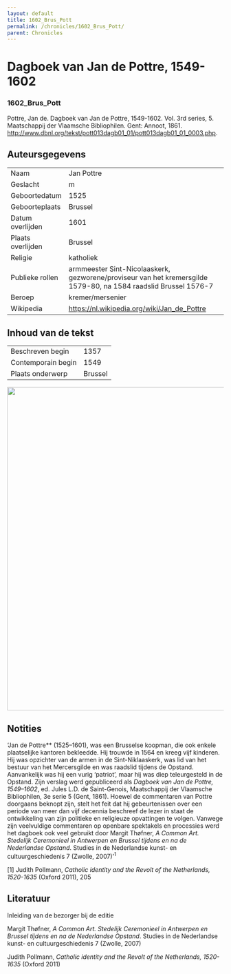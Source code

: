 ```yaml
---
layout: default
title: 1602_Brus_Pott
permalink: /chronicles/1602_Brus_Pott/
parent: Chronicles
--- 
```



# Dagboek van Jan de Pottre, 1549-1602 

### 1602_Brus_Pott 

Pottre, Jan de. Dagboek van Jan de Pottre, 1549-1602. Vol. 3rd series, 5. Maatschappij der Vlaamsche Bibliophilen. Gent: Annoot, 1861. http://www.dbnl.org/tekst/pott013dagb01_01/pott013dagb01_01_0003.php. 

## Auteursgegevens 

| | | 
| --------------- | --------------- | 
| Naam | Jan Pottre | 
| Geslacht | m | 
| Geboortedatum | 1525 | 
| Geboorteplaats | Brussel | 
| Datum overlijden | 1601 | 
| Plaats overlijden | Brussel | 
| Religie | katholiek | 
| Publieke rollen | armmeester Sint-Nicolaaskerk, gezworene/proviseur van het kremersgilde 1579-80, na 1584 raadslid Brussel 1576-7 | 
| Beroep | kremer/mersenier | 
| Wikipedia | https://nl.wikipedia.org/wiki/Jan_de_Pottre | 

## Inhoud van de tekst 

| | | 
| --------------- | --------------- | 
| Beschreven begin | 1357 | 
| Contemporain begin | 1549 | 
| Plaats onderwerp | Brussel | 

[<img src="..\..\barplots_chronicles\1602_Brus_Pott.jpg" width="750"/>](..\..\barplots_chronicles\1602_Brus_Pott.jpg) 

## Notities 

‘Jan de Pottre** (1525–1601), was een Brusselse koopman, die ook enkele
plaatselijke kantoren bekleedde. Hij trouwde in 1564 en kreeg vijf kinderen.
Hij was opzichter van de armen in de Sint-Niklaaskerk, was lid van het bestuur
van het Mercersgilde en was raadslid tijdens de Opstand. Aanvankelijk was hij
een vurig ‘patriot’, maar hij was diep teleurgesteld in de Opstand. Zijn
verslag werd gepubliceerd als *Dagboek van Jan de Pottre, 1549–1602*, ed.
Jules L.D. de Saint-Genois, Maatschappij der Vlaamsche Bibliophilen, 3e serie
5 (Gent, 1861). Hoewel de commentaren van Pottre doorgaans beknopt zijn, stelt
het feit dat hij gebeurtenissen over een periode van meer dan vijf decennia
beschreef de lezer in staat de ontwikkeling van zijn politieke en religieuze
opvattingen te volgen. Vanwege zijn veelvuldige commentaren op openbare
spektakels en processies werd het dagboek ook veel gebruikt door Margit Thøfner, *A
Common Art. Stedelijk Ceremonieel in Antwerpen en Brussel tijdens en na de
Nederlandse Opstand*. Studies in de Nederlandse kunst- en cultuurgeschiedenis
7 (Zwolle, 2007)’<sup>1</sup>

[1] Judith Pollmann, _Catholic identity and the Revolt of the Netherlands,
1520-1635_ (Oxford 2011), 205





## Literatuur 

Inleiding van de bezorger bij de editie

Margit Thøfner, *A
Common Art. Stedelijk Ceremonieel in Antwerpen en Brussel tijdens en na de
Nederlandse Opstand*. Studies in de Nederlandse kunst- en cultuurgeschiedenis
7 (Zwolle, 2007)

Judith Pollmann, _Catholic identity and the Revolt of the Netherlands,
1520-1635_ (Oxford 2011)






